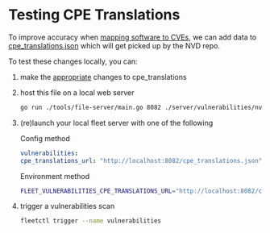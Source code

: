 # Testing CPE Translations

To improve accuracy when [mapping software to CVEs](../../../docs/Using%20Fleet/Vulnerability-Processing.md), we can add data to [cpe_translations.json](./cpe_translations.json) which
will get picked up by the NVD repo.

To test these changes locally, you can:

1. make the [appropriate](../../../docs/Using%20Fleet/Vulnerability-Processing.md#Improving-accuracy) changes to cpe_translations

2. host this file on a local web server

    ```bash
    go run ./tools/file-server/main.go 8082 ./server/vulnerabilities/nvd/
    ```

3. (re)launch your local fleet server with one of the following

    Config method
    ```yaml
    vulnerabilities:
    cpe_translations_url: "http://localhost:8082/cpe_translations.json"
    ```
    
    Environment method
    ```bash
    FLEET_VULNERABILITIES_CPE_TRANSLATIONS_URL="http://localhost:8082/cpe_translations.json" ./build/fleet serve --dev --dev_license --logging_debug
    ```

4. trigger a vulnerabilities scan
    ```bash
    fleetctl trigger --name vulnerabilities
    ```
